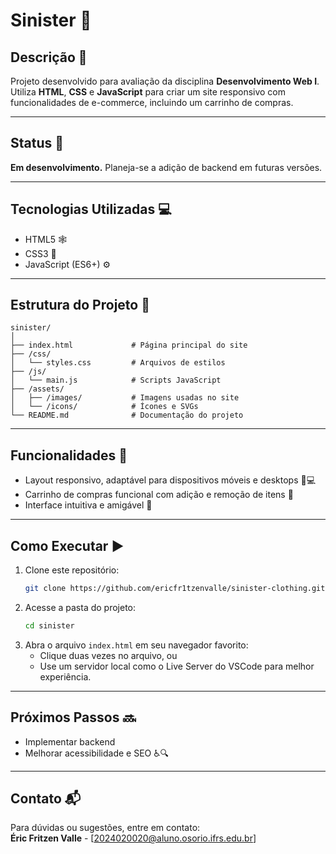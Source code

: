 # Sinister 👻

## Descrição 📖  
Projeto desenvolvido para avaliação da disciplina **Desenvolvimento Web I**.  
Utiliza **HTML**, **CSS** e **JavaScript** para criar um site responsivo com funcionalidades de e-commerce, incluindo um carrinho de compras.

---

## Status 🚧  
**Em desenvolvimento.** Planeja-se a adição de backend em futuras versões.

---

## Tecnologias Utilizadas 💻  
- HTML5 🕸️  
- CSS3 🎨  
- JavaScript (ES6+) ⚙️  

---

## Estrutura do Projeto 📁

```
sinister/
│
├── index.html             # Página principal do site
├── /css/
│   └── styles.css         # Arquivos de estilos
├── /js/
│   └── main.js            # Scripts JavaScript
├── /assets/
│   ├── /images/           # Imagens usadas no site
│   └── /icons/            # Ícones e SVGs
└── README.md              # Documentação do projeto
```

---

## Funcionalidades 🚀  
- Layout responsivo, adaptável para dispositivos móveis e desktops 📱💻  
- Carrinho de compras funcional com adição e remoção de itens 🛒  
- Interface intuitiva e amigável 🤝  

---

## Como Executar ▶️  
1. Clone este repositório:  
   ```bash
   git clone https://github.com/ericfr1tzenvalle/sinister-clothing.git
   ```
2. Acesse a pasta do projeto:  
   ```bash
   cd sinister
   ```
3. Abra o arquivo `index.html` em seu navegador favorito:  
   - Clique duas vezes no arquivo, ou  
   - Use um servidor local como o Live Server do VSCode para melhor experiência.

---

## Próximos Passos 🔜  
- Implementar backend
- Melhorar acessibilidade e SEO ♿🔍 

---

## Contato 📬  
Para dúvidas ou sugestões, entre em contato:  
**Éric Fritzen Valle** - [2024020020@aluno.osorio.ifrs.edu.br]
